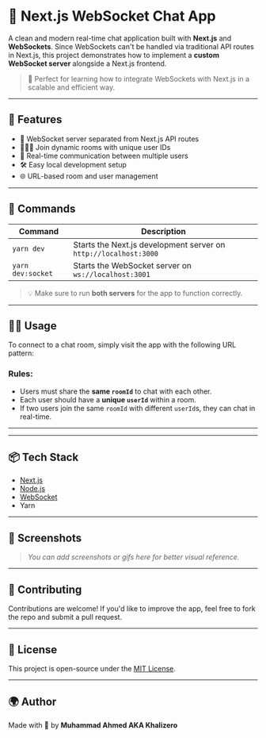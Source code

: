 # 🔌 Next.js WebSocket Chat App

A clean and modern real-time chat application built with **Next.js** and **WebSockets**. Since WebSockets can't be handled via traditional API routes in Next.js, this project demonstrates how to implement a **custom WebSocket server** alongside a Next.js frontend.

> 🌟 Perfect for learning how to integrate WebSockets with Next.js in a scalable and efficient way.

---

## 🚀 Features

- 📡 WebSocket server separated from Next.js API routes
- 🧑‍🤝‍🧑 Join dynamic rooms with unique user IDs
- 💬 Real-time communication between multiple users
- 🛠️ Easy local development setup
- 🌐 URL-based room and user management

---

## 🔧 Commands

| Command             | Description                        |
|---------------------|------------------------------------|
| `yarn dev`          | Starts the Next.js development server on `http://localhost:3000` |
| `yarn dev:socket`   | Starts the WebSocket server on `ws://localhost:3001` |

> 💡 Make sure to run **both servers** for the app to function correctly.

---

## 🧑‍💻 Usage

To connect to a chat room, simply visit the app with the following URL pattern:





### Rules:

- Users must share the **same `roomId`** to chat with each other.
- Each user should have a **unique `userId`** within a room.
- If two users join the same `roomId` with different `userId`s, they can chat in real-time.

---


---

## 📦 Tech Stack

- [Next.js](https://nextjs.org/)
- [Node.js](https://nodejs.org/)
- [WebSocket](https://developer.mozilla.org/en-US/docs/Web/API/WebSockets_API)
- Yarn

---

## 📸 Screenshots

> _You can add screenshots or gifs here for better visual reference._

---

## 🤝 Contributing

Contributions are welcome! If you'd like to improve the app, feel free to fork the repo and submit a pull request.

---

## 📄 License

This project is open-source under the [MIT License](LICENSE).

---

## 🌍 Author

Made with 💜 by **Muhammad Ahmed AKA Khalizero**

